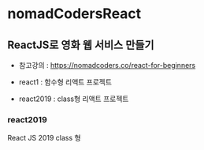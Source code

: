 # nomadCodersReact

## ReactJS로 영화 웹 서비스 만들기
- 참고강의 : https://nomadcoders.co/react-for-beginners

- react1 : 함수형 리액트 프로젝트
- react2019 : class형 리액트 프로젝트


### react2019
React JS 2019 class 형